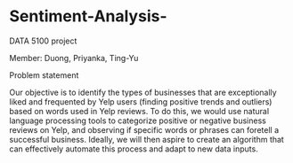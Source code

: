 # Sentiment-Analysis-
DATA 5100 project

Member: Duong, Priyanka, Ting-Yu 


Problem statement 

Our objective is to identify the types of businesses that are exceptionally liked and frequented by Yelp users (finding positive trends and outliers) based on words used in Yelp reviews. To do this, we would use natural language processing tools to categorize positive or negative business reviews on Yelp, and observing if specific words or phrases can foretell a successful business. Ideally, we will then aspire to create an algorithm that can effectively automate this process and adapt to new data inputs.  

